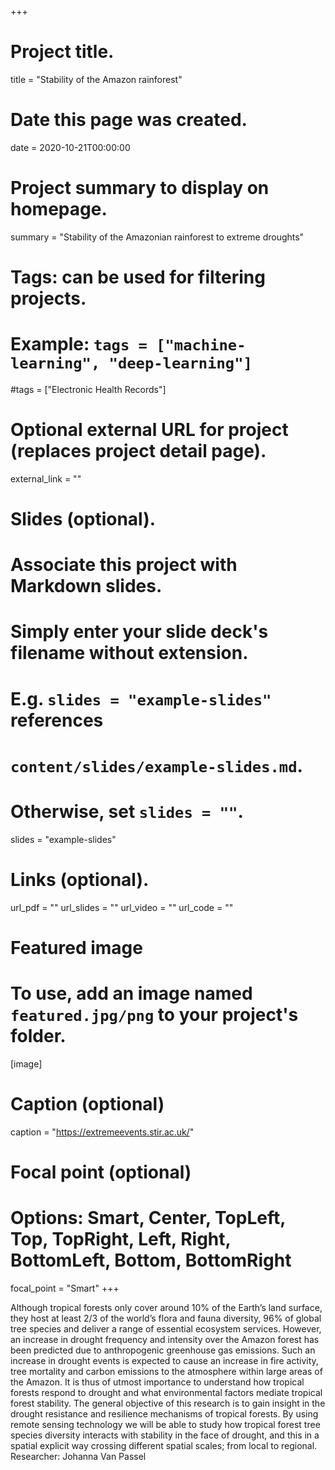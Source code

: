 +++
# Project title.
title = "Stability of the Amazon rainforest"

# Date this page was created.
date = 2020-10-21T00:00:00

# Project summary to display on homepage.
summary = "Stability of the Amazonian rainforest to extreme droughts"

# Tags: can be used for filtering projects.
# Example: `tags = ["machine-learning", "deep-learning"]`
#tags = ["Electronic Health Records"]

# Optional external URL for project (replaces project detail page).
external_link = ""

# Slides (optional).
#   Associate this project with Markdown slides.
#   Simply enter your slide deck's filename without extension.
#   E.g. `slides = "example-slides"` references 
#   `content/slides/example-slides.md`.
#   Otherwise, set `slides = ""`.
slides = "example-slides"

# Links (optional).
url_pdf = ""
url_slides = ""
url_video = ""
url_code = ""


# Featured image
# To use, add an image named `featured.jpg/png` to your project's folder. 
[image]
  # Caption (optional)
   caption = "https://extremeevents.stir.ac.uk/"
  
  # Focal point (optional)
  # Options: Smart, Center, TopLeft, Top, TopRight, Left, Right, BottomLeft, Bottom, BottomRight
  focal_point = "Smart"
+++

Although tropical forests only cover around 10% of the Earth’s land surface, they host at least 2/3 of the world’s flora and fauna diversity, 96% of global tree species and deliver a range of essential ecosystem services. However, an increase in drought frequency and intensity over the Amazon forest has been predicted due to anthropogenic greenhouse gas emissions. Such an increase in drought events is expected to cause an increase in fire activity, tree mortality and carbon emissions to the atmosphere within large areas of the Amazon. It is thus of utmost importance to understand how tropical forests respond to drought and what environmental factors mediate tropical forest stability. The general objective of this research is to gain insight in the drought resistance and resilience mechanisms of tropical forests. By using remote sensing technology we will be able to study how tropical forest tree species diversity interacts with stability in the face of drought, and this in a spatial explicit way crossing different spatial scales; from local to regional.
Researcher: Johanna Van Passel
